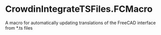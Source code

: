 # CrowdinIntegrateTSFiles.FCMacro
A macro for automatically updating translations of the FreeCAD interface from *.ts files
